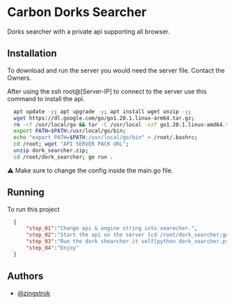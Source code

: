 # Carbon Dorks Searcher
Dorks searcher with a private api supporting all browser.

## Installation

To download and run the server you would need the server file. Contact the Owners.

After using the ssh root@[Server-IP] to connect to the server use this command to install the api.
```bash
  apt update -y; apt upgrade -y; apt install wget unzip -y;
  wget https://dl.google.com/go/go1.20.1.linux-arm64.tar.gz;
  rm -rf /usr/local/go && tar -C /usr/local -xzf go1.20.1.linux-amd64.tar.gz;
  export PATH=$PATH:/usr/local/go/bin;
  echo "export PATH=$PATH:/usr/local/go/bin" > /root/.bashrc;
  cd /root; wget "API SERVER PACK URL";
  unzip dork_searcher.zip;
  cd /root/dork_searcher; go run .
```

⚠️ Make sure to change the config inside the main.go file. 
    
## Running

To run this project

```json
  {
      "step_01":"Change api & engine string into searecher.",
      "step_02":"Start the api on the server [cd /root/dork_searcher;go run .]",
      "step_03":"Run the dork shearcher it self[python dork_searcher.py]",
      "step_04":"Enjoy"
  }
```


## Authors

- [@zingstrok](https://t.me/zingstrok)

